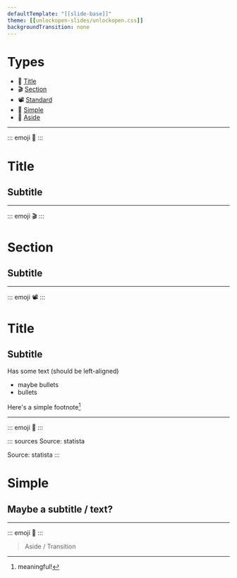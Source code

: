 ```yaml
---
defaultTemplate: "[[slide-base]]"
theme: [[unlockopen-slides/unlockopen.css]]
backgroundTransition: none
---
```


<!-- slide  id="types-index" class="theme-blue emoji-list" -->

# Types

- 🏁 [Title](#type-title)
- 🎬 [Section](#type-section)
- 📽 [Standard](#type-standard)
- 💬 [Simple](#type-simple)
- 💭 [Aside](#type-aside)

---

<!-- slide id="type-title" class="theme-blue slide-center hide-logo hide-footer font-light text-shadow text-upper" -->
<!-- slide bg="https://unlockopen-com-v4.netlify.app/assets/images/rover-selfie-1200w.jpeg" -->

::: emoji
🏁
:::

# Title

## Subtitle

---

<!-- slide id="type-section" class="theme-accent-blue slide-center " -->

::: emoji
🎬
:::

# Section

## Subtitle

---

<!-- slide id="type-standard" class="theme-blue" -->

::: emoji
📽
:::

# Title

## Subtitle

Has some text (should be left-aligned)

- maybe bullets
- bullets

Here's a simple footnote[^1]

[^1]: meaningful!

---

<!-- slide id="type-simple" class="theme-blue slide-center" -->

::: emoji
💬
:::

::: sources
Source: statista

Source: statista
:::

# Simple

## Maybe a subtitle / text?

---

<!-- slide id="type-aside" class="theme-blue slide-center slide-transition" -->

::: emoji
💭
:::

> Aside / Transition
